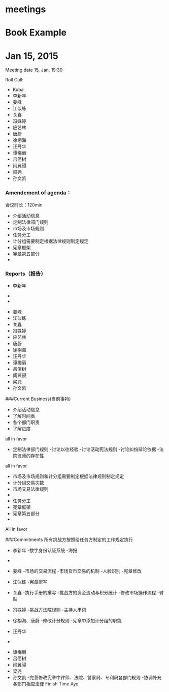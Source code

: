 # meetings
# Book Example

# Jan 15, 2015

Meeting  date 15, Jan, 19:30

Roll Call:
* Kuba
* 李新年
* 姜峰
* 江似练
* 关鑫
* 冯姝婷
* 应艺林
* 唐蔚
* 徐栩海
* 汪丹华
* 谭梅丽
* 吕佰树
* 闫翼骎
* 梁尧
* 孙文凯


### Amendement of agenda：

会议时长：120min
- 介绍活动信息
- 定制法律部门规则
- 市场及市场规则
- 任务分工
- 计分组需要制定根据法律规则制定规定
- 宪章框架
- 宪章第五部分
-



### Reports（报告）
* 李新年
 -
 -
* 姜峰
* 江似练
* 关鑫
* 冯姝婷
* 应艺林
* 唐蔚
* 徐栩海
* 汪丹华
* 谭梅丽
* 吕佰树
* 闫翼骎
* 梁尧
* 孙文凯

###Current Business(当前事物)
- 介绍活动信息
 - 了解时间表
 - 各个部门职责
 - 了解进度

all in favor

- 定制法律部门规则
 -讨论以往经验
 -讨论活动宪法规则
 -讨论纠纷辩论依据
 -法院律师的存在性

all in favor
- 市场及市场规则和计分组需要制定根据法律规则制定规定
 - 计分组交易次数
 - 市场交易法律规则
 -
- 任务分工
- 宪章框架
- 宪章第五部分
-


 All in favor

###Commitments
所有挑战方按照给任务方制定的工作规定执行


* 李新年
 -数字身份认证系统
 -海报
 -
* 姜峰
 -市场的交易流程
 -市场货币交易的机制
 -人脸识别
 -宪章修改

* 江似练
 -宪章撰写

* 关鑫
 -执行手册的撰写
 -挑战方的资金流动与积分统计
 -修改市场操作流程
 -臂贴

* 冯姝婷
 -挑战方法院规则
 -主持人串词

* 徐栩海、唐蔚
 -修改计分规则
 -宪章中添加计分组的职能


* 汪丹华
 -

* 谭梅丽
* 吕佰树
* 闫翼骎
* 梁尧
* 孙文凯
 -完善修改宪章中律师、法院、警察局、专利局各部门规则
 -协调补充各部门相应法律
Finish Time
Aye











